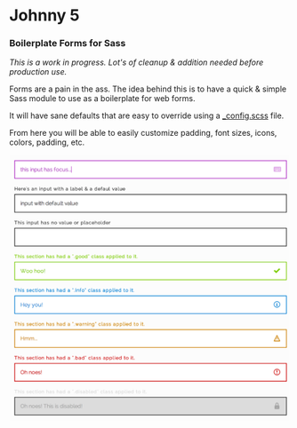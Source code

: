 # Johnny 5

### Boilerplate Forms for Sass

*This is a work in progress. Lot's of cleanup & addition needed before production use.*

Forms are a pain in the ass. The idea behind this is to have a quick & simple Sass module to use as a boilerplate for web forms.

It will have sane defaults that are easy to override using a [_config.scss](public/css/modules/_config.scss) file.

From here you will be able to easily customize padding, font sizes, icons, colors, padding, etc.


![Screenshot](screenshot.png)
